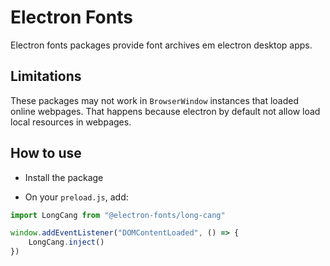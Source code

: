 # Electron Fonts

Electron fonts packages provide font archives em electron desktop apps.

## Limitations

These packages may not work in `BrowserWindow` instances that loaded online webpages. That happens because electron by default not allow load local resources in webpages.

## How to use

* Install the package

* On your `preload.js`, add:

```ts
import LongCang from "@electron-fonts/long-cang"

window.addEventListener("DOMContentLoaded", () => {
    LongCang.inject()
})
```